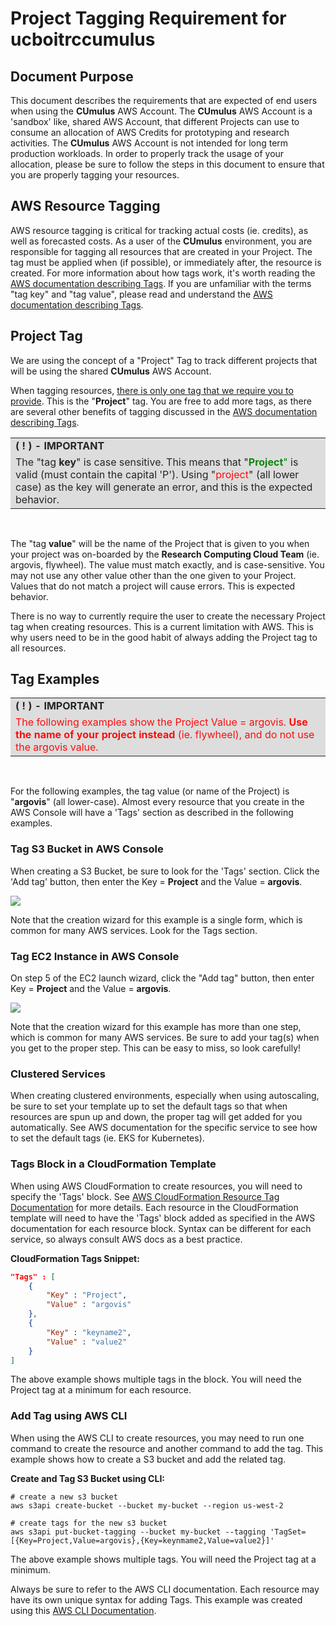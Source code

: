 # Project Tagging Requirement for ucboitrccumulus

## Document Purpose

This document describes the requirements that are expected of end users when using the **CUmulus** AWS Account.
The **CUmulus** AWS Account is a 'sandbox' like, shared AWS Account, that different Projects can use to consume an allocation of AWS Credits for prototyping and research activities.
The **CUmulus** AWS Account is not intended for long term production workloads.
In order to properly track the usage of your allocation, please be sure to follow the steps in this document to ensure that you are properly tagging your resources.

## AWS Resource Tagging

AWS resource tagging is critical for tracking actual costs (ie. credits), as well as forecasted costs.
As a user of the **CUmulus** environment, you are responsible for tagging all resources that are created in your Project.
The tag must be applied when (if possible), or immediately after, the resource is created.
For more information about how tags work, it's worth reading the <a href="https://docs.aws.amazon.com/general/latest/gr/aws_tagging.html" target="_blank">AWS documentation describing Tags</a>.
If you are unfamiliar with the terms "tag key" and "tag value", please read and understand the <a href="https://docs.aws.amazon.com/general/latest/gr/aws_tagging.html" target="_blank">AWS documentation describing Tags</a>.

## Project Tag

We are using the concept of a "Project" Tag to track different projects that will be using the shared **CUmulus** AWS Account.

When tagging resources, <u>there is only one tag that we require you to provide</u>.
This is the "**Project**" tag.
You are free to add more tags, as there are several other benefits of tagging discussed in the <a href="https://docs.aws.amazon.com/general/latest/gr/aws_tagging.html" target="_blank">AWS documentation describing Tags</a>.

<!---
Info Table
-->
<table style="background-color: #dcdcdc; filter: alpha(opacity=40); opacity: 0.95;">
<tr>
<td>
<b>( ! ) - IMPORTANT</b>
</td>
</tr>
<tr>
<td>
The "tag <b>key</b>" is case sensitive.
This means that "<span style="color:green"><b>Project</b>"</span> is valid (must contain the capital 'P').
Using "<span style="color:red">project</span>" (all lower case) as the key will generate an error, and this is the expected behavior.
</td>
</tr>
</table>
<br>

The "tag **value**" will be the name of the Project that is given to you when your project was on-boarded by the **Research Computing Cloud Team** (ie. argovis, flywheel).
The value must match exactly, and is case-sensitive.
You may not use any other value other than the one given to your Project.
Values that do not match a project will cause errors.
This is expected behavior.

There is no way to currently require the user to create the necessary Project tag when creating resources.
This is a current limitation with AWS.
This is why users need to be in the good habit of always adding the Project tag to all resources.

## Tag Examples

<!---
Info Table
-->
<table style="background-color: #dcdcdc; filter: alpha(opacity=40); opacity: 0.95;">
<tr>
<td>
<b>( ! ) - IMPORTANT</b>
</td>
</tr>
<tr>
<td>
<span style="color:red">
The following examples show the Project Value = argovis.
<b>Use the name of your project instead</b> (ie. flywheel), and do not use the argovis value.
</span>
</td>
</tr>
</table>
<br>

For the following examples, the tag value (or name of the Project) is "**argovis**" (all lower-case).
Almost every resource that you create in the AWS Console will have a 'Tags' section as described in the following examples.

### Tag S3 Bucket in AWS Console

When creating a S3 Bucket, be sure to look for the 'Tags' section.
Click the 'Add tag' button, then enter the Key = **Project** and the Value = **argovis**.

![](images/ccstar-project-tagging/s3-bucket.jpg)

Note that the creation wizard for this example is a single form, which is common for many AWS services.
Look for the Tags section.

### Tag EC2 Instance in AWS Console

On step 5 of the EC2 launch wizard, click the "Add tag" button, then enter Key = **Project** and the Value = **argovis**.

![](images/ccstar-project-tagging/ec2-instance.jpg)

Note that the creation wizard for this example has more than one step, which is common for many AWS services.
Be sure to add your tag(s) when you get to the proper step.
This can be easy to miss, so look carefully!

### Clustered Services

When creating clustered environments, especially when using autoscaling, be sure to set your template up to set the default tags so that when resources are spun up and down, the proper tag will get added for you automatically.
See AWS documentation for the specific service to see how to set the default tags (ie. EKS for Kubernetes).

### Tags Block in a CloudFormation Template

When using AWS CloudFormation to create resources, you will need to specify the 'Tags' block.
See <a href="https://docs.aws.amazon.com/AWSCloudFormation/latest/UserGuide/aws-properties-resource-tags.html" target="_blank">AWS CloudFormation Resource Tag Documentation</a> for more details.
Each resource in the CloudFormation template will need to have the 'Tags' block added as specified in the AWS documentation for each resource block.
Syntax can be different for each service, so always consult AWS docs as a best practice.

**CloudFormation Tags Snippet:**
```json
"Tags" : [
    {
        "Key" : "Project",
        "Value" : "argovis"
    },
    {
        "Key" : "keyname2",
        "Value" : "value2"
    }
]
```

The above example shows multiple tags in the block.
You will need the Project tag at a minimum for each resource.

### Add Tag using AWS CLI

When using the AWS CLI to create resources, you may need to run one command to create the resource and another command to add the tag.
This example shows how to create a S3 bucket and add the related tag.

**Create and Tag S3 Bucket using CLI:**
```shell
# create a new s3 bucket
aws s3api create-bucket --bucket my-bucket --region us-west-2
 
# create tags for the new s3 bucket
aws s3api put-bucket-tagging --bucket my-bucket --tagging 'TagSet=[{Key=Project,Value=argovis},{Key=keynmame2,Value=value2}]'
```

The above example shows multiple tags.
You will need the Project tag at a minimum.

Always be sure to refer to the AWS CLI documentation.
Each resource may have its own unique syntax for adding Tags.
This example was created using this <a href="https://docs.aws.amazon.com/cli/latest/reference/s3api/put-bucket-tagging.html" target="_blank">AWS CLI Documentation</a>.

